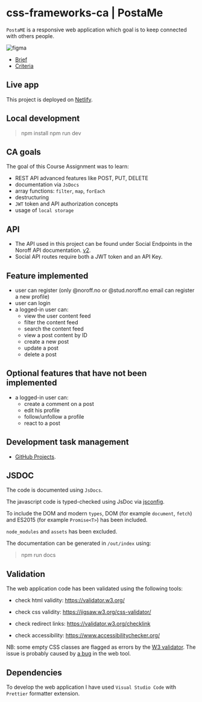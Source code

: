 # css-frameworks-ca | PostaMe

`PostaME` is a responsive web application which goal is to keep connected with others people.

![figma](https://github.com/FP22FD/css-frameworks-ca/assets/112474910/f04e6456-9af3-435d-a9a4-f6fbad42f1e8)

- [Brief](docs/css-frameworks-brief.pdf)
- [Criteria](docs/css-frameworks-criteria.pdf)

## Live app

This project is deployed on [Netlify](https://js2--postame.netlify.app/).

## Local development

> npm install
> npm run dev

## CA goals

The goal of this Course Assignment was to learn:

- REST API advanced features like POST, PUT, DELETE
- documentation via `JsDocs`
- array functions: `filter`, `map`, `forEach`
- destructuring
- `JWT` token and API authorization concepts
- usage of `local storage`

## API

- The API used in this project can be found under Social Endpoints in the Noroff API documentation. [v2](https://docs.noroff.dev/docs/v2).
- Social API routes require both a JWT token and an API Key.

## Feature implemented

- user can register (only @noroff.no or @stud.noroff.no email can register a new profile)
- user can login
- a logged-in user can:
  - view the user content feed
  - filter the content feed
  - search the content feed
  - view a post content by ID
  - create a new post
  - update a post
  - delete a post

## Optional features that have not been implemented

- a logged-in user can:
  - create a comment on a post
  - edit his profile
  - follow/unfollow a profile
  - react to a post

## Development task management

- [GitHub Projects](https://github.com/users/FP22FD/projects/3).

<!-- - Describe any prerequisites, libraries, OS version, etc., needed before installing the program.
- ex. Windows 10 -->

## JSDOC

The code is documented using `JsDocs`.

The javascript code is typed-checked using JsDoc via [jsconfig](https://code.visualstudio.com/docs/languages/jsconfig).

To include the DOM and modern `types`, DOM (for example `document`, `fetch`) and ES2015 (for example `Promise<T>`) has been included.

`node_modules` and `assets` has been excluded.

The documentation can be generated in `/out/index` using:

> npm run docs

## Validation

The web application code has been validated using the following tools:

- check html validity: <https://validator.w3.org/>

- check css validity: <https://jigsaw.w3.org/css-validator/>

- check redirect links: <https://validator.w3.org/checklink>

- check accessibility: <https://www.accessibilitychecker.org/>

NB: some empty CSS classes are flagged as errors by the [W3 validator](http://validator.w3.org).
The issue is probably caused by [a bug](https://github.com/twbs/bootstrap/issues/36508) in the web tool.

## Dependencies

To develop the web application I have used `Visual Studio Code` with `Prettier` formatter extension.
